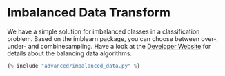 <h1>Imbalanced Data Transform</h1>
<div class="photon-docu-header">
    <p>
        We have a simple solution for imbalanced classes in a classification problem. 
    Based on the imblearn package, you can choose between over-, under- and combinesampling. 
    Have a look at the <a href="https://imbalanced-learn.readthedocs.io/en/stable/index.html" target="_blank"> Developer Website</a> for
        details  about the balancing data algorithms. 
    </p>
</div>

``` python
{% include "advanced/imbalanced_data.py" %} 

```